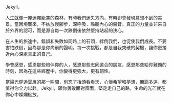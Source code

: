 Jekyll，

人生就像一座迷霧籠罩的森林，有時我們迷失方向，有時卻會發現意想不到的美景。當困境襲來，不妨放慢腳步，深呼吸，聆聽內心的聲音。真正的力量並非來自於外界的認可，而是源自每一次跌倒後依然堅持站起的決心。

在人生的旅途中，錯誤和失敗如同路上的石頭，絆倒我們，也促使我們成長。不要害怕跌倒，因為那是你向前的證明。每一次挑戰，都是自我突破的契機，讓你更接近內心深處真正的自己。

學會感恩，感恩那些陪伴你的人，感恩那些志同道合的朋友，感恩那些給你難題的時刻，因為在這些經歷中，你變得更強大，更有韌性。

當陽光穿過雲層的那一瞬間，別忘了抬頭看看天，心懷希望和夢想，無論多遠，都值得你全力以赴。Jekyll，願你勇敢面對風雨，堅定走自己的路，生命的光芒就在你心中燦爛綻放。